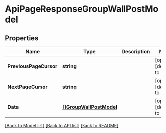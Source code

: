 # ApiPageResponseGroupWallPostModel

## Properties
Name | Type | Description | Notes
------------ | ------------- | ------------- | -------------
**PreviousPageCursor** | **string** |  | [optional] [default to null]
**NextPageCursor** | **string** |  | [optional] [default to null]
**Data** | [**[]GroupWallPostModel**](GroupWallPostModel.md) |  | [optional] [default to null]

[[Back to Model list]](../README.md#documentation-for-models) [[Back to API list]](../README.md#documentation-for-api-endpoints) [[Back to README]](../README.md)


